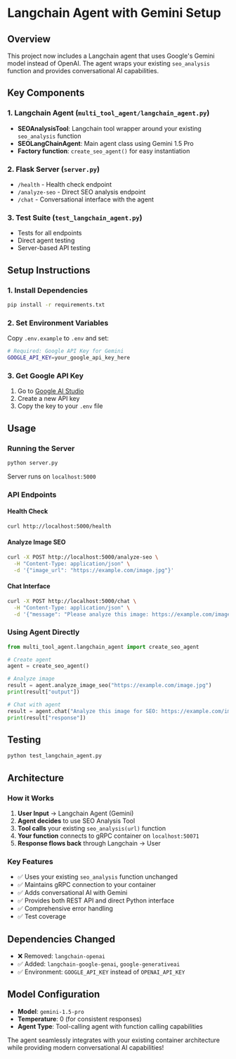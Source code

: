 # Langchain Agent with Gemini Setup

## Overview
This project now includes a Langchain agent that uses Google's Gemini model instead of OpenAI. The agent wraps your existing `seo_analysis` function and provides conversational AI capabilities.

## Key Components

### 1. Langchain Agent (`multi_tool_agent/langchain_agent.py`)
- **SEOAnalysisTool**: Langchain tool wrapper around your existing `seo_analysis` function
- **SEOLangChainAgent**: Main agent class using Gemini 1.5 Pro
- **Factory function**: `create_seo_agent()` for easy instantiation

### 2. Flask Server (`server.py`)
- `/health` - Health check endpoint
- `/analyze-seo` - Direct SEO analysis endpoint
- `/chat` - Conversational interface with the agent

### 3. Test Suite (`test_langchain_agent.py`)
- Tests for all endpoints
- Direct agent testing
- Server-based API testing

## Setup Instructions

### 1. Install Dependencies
```bash
pip install -r requirements.txt
```

### 2. Set Environment Variables
Copy `.env.example` to `.env` and set:
```bash
# Required: Google API Key for Gemini
GOOGLE_API_KEY=your_google_api_key_here
```

### 3. Get Google API Key
1. Go to [Google AI Studio](https://makersuite.google.com/app/apikey)
2. Create a new API key
3. Copy the key to your `.env` file

## Usage

### Running the Server
```bash
python server.py
```
Server runs on `localhost:5000`

### API Endpoints

#### Health Check
```bash
curl http://localhost:5000/health
```

#### Analyze Image SEO
```bash
curl -X POST http://localhost:5000/analyze-seo \
  -H "Content-Type: application/json" \
  -d '{"image_url": "https://example.com/image.jpg"}'
```

#### Chat Interface
```bash
curl -X POST http://localhost:5000/chat \
  -H "Content-Type: application/json" \
  -d '{"message": "Please analyze this image: https://example.com/image.jpg"}'
```

### Using Agent Directly
```python
from multi_tool_agent.langchain_agent import create_seo_agent

# Create agent
agent = create_seo_agent()

# Analyze image
result = agent.analyze_image_seo("https://example.com/image.jpg")
print(result["output"])

# Chat with agent
result = agent.chat("Analyze this image for SEO: https://example.com/image.jpg")
print(result["response"])
```

## Testing
```bash
python test_langchain_agent.py
```

## Architecture

### How it Works
1. **User Input** → Langchain Agent (Gemini)
2. **Agent decides** to use SEO Analysis Tool
3. **Tool calls** your existing `seo_analysis(url)` function
4. **Your function** connects to gRPC container on `localhost:50071`
5. **Response flows back** through Langchain → User

### Key Features
- ✅ Uses your existing `seo_analysis` function unchanged
- ✅ Maintains gRPC connection to your container
- ✅ Adds conversational AI with Gemini
- ✅ Provides both REST API and direct Python interface
- ✅ Comprehensive error handling
- ✅ Test coverage

## Dependencies Changed
- ❌ Removed: `langchain-openai`
- ✅ Added: `langchain-google-genai`, `google-generativeai`
- ✅ Environment: `GOOGLE_API_KEY` instead of `OPENAI_API_KEY`

## Model Configuration
- **Model**: `gemini-1.5-pro`
- **Temperature**: 0 (for consistent responses)
- **Agent Type**: Tool-calling agent with function calling capabilities

The agent seamlessly integrates with your existing container architecture while providing modern conversational AI capabilities!